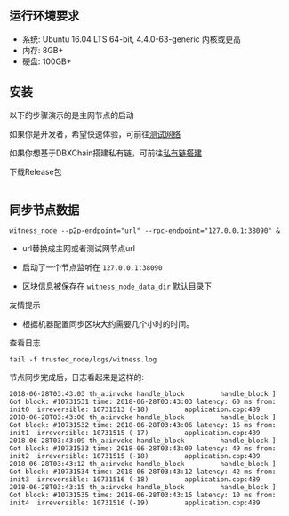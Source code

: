 
## 运行环境要求
* 系统: Ubuntu 16.04 LTS 64-bit, 4.4.0-63-generic 内核或更高
* 内存: 8GB+
* 硬盘: 100GB+

## 安装
以下的步骤演示的是主网节点的启动

如果你是开发者，希望快速体验，可前往[测试网络](testnet/introduction.md) 

如果你想基于DBXChain搭建私有链，可前往[私有链搭建](dbxchain/private-chain.md)

下载Release包

```
```

## 同步节点数据

```
witness_node --p2p-endpoint="url" --rpc-endpoint="127.0.0.1:38090" &
```

* url替换成主网或者测试网节点url


* 启动了一个节点监听在 `127.0.0.1:38090`

* 区块信息被保存在 `witness_node_data_dir` 默认目录下

友情提示

* 根据机器配置同步区块大约需要几个小时的时间。


查看日志

```
tail -f trusted_node/logs/witness.log
```

节点同步完成后，日志看起来是这样的:

```
2018-06-28T03:43:03 th_a:invoke handle_block         handle_block ] Got block: #10731531 time: 2018-06-28T03:43:03 latency: 60 ms from: init0  irreversible: 10731513 (-18)			application.cpp:489
2018-06-28T03:43:06 th_a:invoke handle_block         handle_block ] Got block: #10731532 time: 2018-06-28T03:43:06 latency: 16 ms from: init1  irreversible: 10731515 (-17)			application.cpp:489
2018-06-28T03:43:09 th_a:invoke handle_block         handle_block ] Got block: #10731533 time: 2018-06-28T03:43:09 latency: 49 ms from: init2  irreversible: 10731515 (-18)			application.cpp:489
2018-06-28T03:43:12 th_a:invoke handle_block         handle_block ] Got block: #10731534 time: 2018-06-28T03:43:12 latency: 42 ms from: init3  irreversible: 10731516 (-18)			application.cpp:489
2018-06-28T03:43:15 th_a:invoke handle_block         handle_block ] Got block: #10731535 time: 2018-06-28T03:43:15 latency: 10 ms from: init4  irreversible: 10731516 (-19)			application.cpp:489
```
